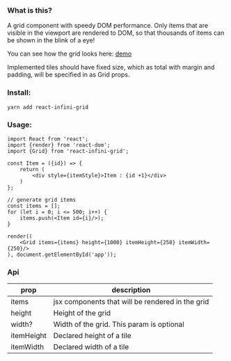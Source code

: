 ### What is this?

A grid component with speedy DOM performance. Only items that are visible in the viewport are rendered to DOM, so that thousands of items can be shown in the blink of a eye!

You can see how the grid looks here:
[demo](https://adamgajzlerowicz.github.io/react-infini-grid)

Implemented tiles should have fixed size, which as total with margin and padding, will be specified in as Grid props.

### Install:

```
yarn add react-infini-grid
```

### Usage:

```
import React from 'react';
import {render} from 'react-dom';
import {Grid} from 'react-infini-grid';

const Item = ({id}) => {
    return (
        <div style={itemStyle}>Item : {id +1}</div>
    )
};

// generate grid items
const items = [];
for (let i = 0; i <= 500; i++) {
    items.push(<Item id={i}/>);
}

render((
    <Grid items={items} height={1000} itemHeight={250} itemWidth={250}/>
), document.getElementById('app'));
```

### Api

| prop       | description                                      |
| ---------- | ------------------------------------------------ |
| items      | jsx components that will be rendered in the grid |
| height     | Height of the grid                               |
| width?     | Width of the grid. This param is optional        |
| itemHeight | Declared height of a tile                        |
| itemWidth  | Declared width of a tile                         |
